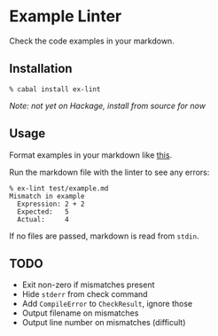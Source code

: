 # Example Linter

Check the code examples in your markdown.

## Installation

```
% cabal install ex-lint
```

*Note: not yet on Hackage, install from source for now*

## Usage

Format examples in your markdown like [this][ex].

[ex]: https://github.com/pbrisbin/ex-lint/blob/master/test/example.md

Run the markdown file with the linter to see any errors:

```
% ex-lint test/example.md
Mismatch in example
  Expression: 2 + 2
  Expected:   5
  Actual:     4
```

If no files are passed, markdown is read from `stdin`.

## TODO

- Exit non-zero if mismatches present
- Hide `stderr` from check command
- Add `CompileError` to `CheckResult`, ignore those
- Output filename on mismatches
- Output line number on mismatches (difficult)
